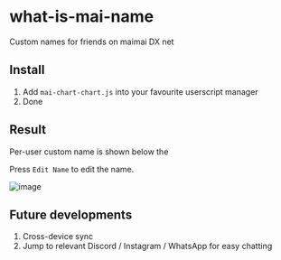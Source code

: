 # what-is-mai-name
Custom names for friends on maimai DX net

## Install
1. Add `mai-chart-chart.js` into your favourite userscript manager
2. Done

## Result

Per-user custom name is shown below the 

Press `Edit Name` to edit the name. 

![image](https://github.com/evnchn/what-is-mai-name/assets/37951241/f8dcfc07-0314-46bd-89cd-c283a02ac08f)

## Future developments

1. Cross-device sync
2. Jump to relevant Discord / Instagram / WhatsApp for easy chatting

